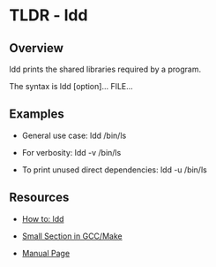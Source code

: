 TLDR - ldd
==========

Overview
--------

ldd prints the shared libraries required by a program.

The syntax is ldd [option]... FILE...

Examples
--------

- General use case: ldd /bin/ls

- For verbosity: ldd -v /bin/ls

- To print unused direct dependencies: ldd -u /bin/ls

Resources
---------

- [How to: ldd](http://www.computerhope.com/unix/uldd.htm)

[git]: https://www.computerhope.com

- [Small Section in GCC/Make](https://www3.ntu.edu.sg/home/ehchua/programming/cpp/gcc_make.html)

[git]: https://www3.ntu.edu.sg

- [Manual Page](http://man7.org/linux/man-pages/man1/ldd.1.html)

[git]: http://man7.org
